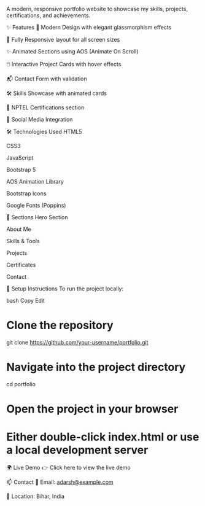 A modern, responsive portfolio website to showcase my skills, projects, certifications, and achievements.

✨ Features
🎨 Modern Design with elegant glassmorphism effects

📱 Fully Responsive layout for all screen sizes

✨ Animated Sections using AOS (Animate On Scroll)

🖱️ Interactive Project Cards with hover effects

📬 Contact Form with validation

🛠️ Skills Showcase with animated cards

📜 NPTEL Certifications section

🔗 Social Media Integration

🛠️ Technologies Used
HTML5

CSS3

JavaScript

Bootstrap 5

AOS Animation Library

Bootstrap Icons

Google Fonts (Poppins)

📂 Sections
Hero Section

About Me

Skills & Tools

Projects

Certificates

Contact

🚀 Setup Instructions
To run the project locally:

bash
Copy
Edit
# Clone the repository
git clone https://github.com/your-username/portfolio.git

# Navigate into the project directory
cd portfolio

# Open the project in your browser
# Either double-click index.html or use a local development server
🌍 Live Demo
👉 Click here to view the live demo

📫 Contact
📧 Email: adarsh@example.com

📍 Location: Bihar, India
